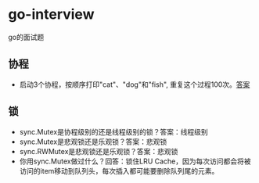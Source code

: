 # go-interview
go的面试题

## 协程
- 启动3个协程，按顺序打印"cat"、"dog"和"fish", 重复这个过程100次。[答案](https://github.com/ralgond/go-interview/blob/main/cmd/goroutine_run_sequentially.go)

## 锁
- sync.Mutex是协程级别的还是线程级别的锁？答案：线程级别
- sync.Mutex是悲观锁还是乐观锁？答案：悲观锁
- sync.RWMutex是悲观锁还是乐观锁？答案：悲观锁
- 你用sync.Mutex做过什么？回答：锁住LRU Cache，因为每次访问都会将被访问的item移动到队列头，每次插入都可能要删除队列尾的元素。
